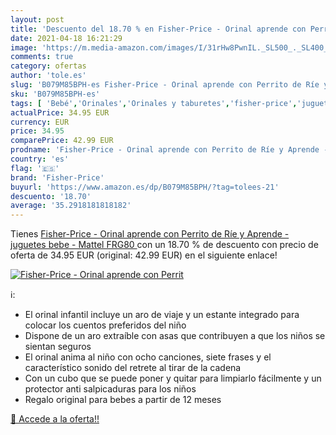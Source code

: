 ```yaml
---
layout: post
title: 'Descuento del 18.70 % en Fisher-Price - Orinal aprende con Perrit'
date: 2021-04-18 16:21:29
image: 'https://m.media-amazon.com/images/I/31rHw8PwnIL._SL500_._SL400_.jpg'
comments: true
category: ofertas
author: 'tole.es'
slug: 'B079M85BPH-es Fisher-Price - Orinal aprende con Perrito de Ríe y Aprende...'
sku: 'B079M85BPH-es'
tags: [ 'Bebé','Orinales','Orinales y taburetes','fisher-price','juguetes','mattel', ]
actualPrice: 34.95 EUR
currency: EUR
price: 34.95
comparePrice: 42.99 EUR
prodname: 'Fisher-Price - Orinal aprende con Perrito de Ríe y Aprende - juguetes bebe -  Mattel FRG80 '
country: 'es'
flag: '🇪🇸'
brand: 'Fisher-Price'
buyurl: 'https://www.amazon.es/dp/B079M85BPH/?tag=tolees-21'
descuento: '18.70'
average: '35.2918181818182'
---
```


Tienes [Fisher-Price - Orinal aprende con Perrito de Ríe y Aprende - juguetes bebe -  Mattel FRG80 ](https://www.amazon.es/dp/B079M85BPH/?tag=tolees-21) con un 18.70 % de descuento con precio de oferta de 34.95 EUR (original: 42.99 EUR) en el siguiente enlace!

[![Fisher-Price - Orinal aprende con Perrit](https://m.media-amazon.com/images/I/31rHw8PwnIL._SL500_._SL400_.jpg)](https://www.amazon.es/dp/B079M85BPH/?tag=tolees-21)

ℹ️:

- El orinal infantil incluye un aro de viaje y un estante integrado para colocar los cuentos preferidos del niño
- Dispone de un aro extraíble con asas que contribuyen a que los niños se sientan seguros
- El orinal anima al niño con ocho canciones, siete frases y el característico sonido del retrete al tirar de la cadena
- Con un cubo que se puede poner y quitar para limpiarlo fácilmente y un protector anti salpicaduras para los niños
- Regalo original para bebes a partir de 12 meses

[🛒 Accede a la oferta!!](https://www.amazon.es/dp/B079M85BPH/?tag=tolees-21)
